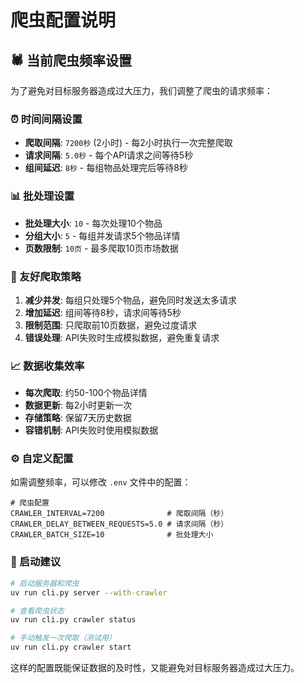 # 爬虫配置说明

## 🕷️ 当前爬虫频率设置

为了避免对目标服务器造成过大压力，我们调整了爬虫的请求频率：

### ⏰ 时间间隔设置

- **爬取间隔**: `7200秒` (2小时) - 每2小时执行一次完整爬取
- **请求间隔**: `5.0秒` - 每个API请求之间等待5秒
- **组间延迟**: `8秒` - 每组物品处理完后等待8秒

### 📊 批处理设置

- **批处理大小**: `10` - 每次处理10个物品
- **分组大小**: `5` - 每组并发请求5个物品详情
- **页数限制**: `10页` - 最多爬取10页市场数据

### 🎯 友好爬取策略

1. **减少并发**: 每组只处理5个物品，避免同时发送太多请求
2. **增加延迟**: 组间等待8秒，请求间等待5秒
3. **限制范围**: 只爬取前10页数据，避免过度请求
4. **错误处理**: API失败时生成模拟数据，避免重复请求

### 📈 数据收集效率

- **每次爬取**: 约50-100个物品详情
- **数据更新**: 每2小时更新一次
- **存储策略**: 保留7天历史数据
- **容错机制**: API失败时使用模拟数据

### ⚙️ 自定义配置

如需调整频率，可以修改 `.env` 文件中的配置：

```env
# 爬虫配置
CRAWLER_INTERVAL=7200              # 爬取间隔（秒）
CRAWLER_DELAY_BETWEEN_REQUESTS=5.0 # 请求间隔（秒）
CRAWLER_BATCH_SIZE=10              # 批处理大小
```

### 🚦 启动建议

```bash
# 启动服务器和爬虫
uv run cli.py server --with-crawler

# 查看爬虫状态
uv run cli.py crawler status

# 手动触发一次爬取（测试用）
uv run cli.py crawler start
```

这样的配置既能保证数据的及时性，又能避免对目标服务器造成过大压力。